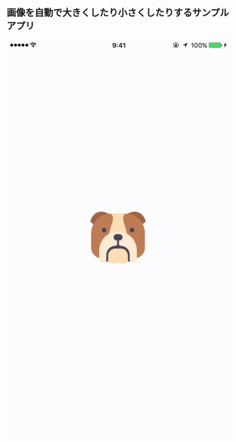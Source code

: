 ## 画像を自動で大きくしたり小さくしたりするサンプルアプリ

![image](https://github.com/tailup0/sampleImageExpansionApp/blob/master/Assets/sample.gif)
